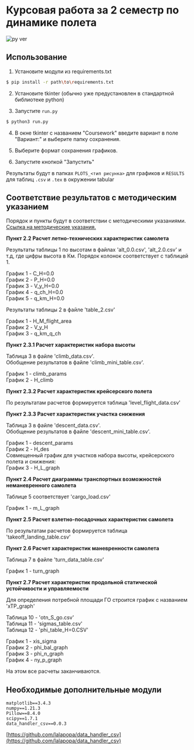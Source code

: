# Курсовая работа за 2 семестр по динамике полета

![py ver](https://img.shields.io/badge/Python-3.9%2B-blue)

## Использование

1. Установите модули из requirements.txt
```sh
$ pip install -r path\to\requirements.txt
```

2. Установите tkinter (обычно уже предустановлен в стандартной библиотеке python)

3. Запустите `run.py` 
```sh
$ python3 run.py
```

4. В окне tkinter с названием "Coursework" введите вариант в поле "Вариант:" и выберите папку сохранения.

5. Выберите формат сохранения графиков.

6. Запустите кнопкой "Запустить"

Результаты будут в папках `PLOTS_<тип рисунка>` для графиков и `RESULTS` для таблиц
`.csv` и `.tex` в окружении tabular 

## Соответствие результатов с методическим указанием

Порядок и пункты будут в соответствии с методическими указаниями. 
[Ссылка на методические указания.](https://drive.google.com/file/d/1V48qMrN_aGMbKYqRzMqnahf9Zn7Bb8yp/view?usp=sharing)   

**Пункт 2.2 Расчет летно-технических характеристик самолета**

Результаты таблицы 1 по высотам в файлах 'alt_0.0.csv', 'alt_2.0.csv' и т.д,
где цифры высота в Км. Порядок колонок соответствует с таблицей 1.

График 1 - C_H=0.0\
График 2 - P_H=0.0\
График 3 - V_y_H=0.0\
График 4 - q_ch_H=0.0\
График 5 - q_km_H=0.0

Результаты таблицы 2 в файле 'table_2.csv'

График 1 - H_M_flight_area\
График 2 - V_y_H\
График 3 - q_km_q_ch


**Пункт 2.3.1 Расчет характеристик набора высоты**

Таблица 3 в файле 'climb_data.csv'.\
Обобщение результатов в файле 'climb_mini_table.csv'.

График 1 - climb_params\
График 2 - H_climb

**Пункт 2.3.2 Расчет характеристик крейсерского полета**

По результатам расчетов формируется таблица 'level_flight_data.csv'

**Пункт 2.3.3 Расчет характеристик участка снижения**

Таблица 3 в файле 'descent_data.csv'.\
Обобщение результатов в файле 'descent_mini_table.csv'.

График 1 - descent_params\
График 2 - H_des\
Совмещенный график для участков набора высоты, крейсерского полета и снижения:\
График 3 - H_L_graph

**Пункт 2.4 Расчет диаграммы транспортных возможностей неманевренного самолета**

Таблице 5 соответствует 'cargo_load.csv'

График 1 - m_L_graph

**Пункт 2.5 Расчет взлетно-посадочных характеристик самолета**

По результатам расчетов формируется таблица 'takeoff_landing_table.csv'

**Пункт 2.6 Расчет характеристик маневренности самолета**

Таблица 7 в файле 'turn_data_table.csv'

График 1 - turn_graph

**Пункт 2.7 Расчет характеристик продольной статической устойчивости и управляемости**

Для определения потребной площади ГО строится график с названием 'xTP_graph'

Таблица 10 - 'otn_S_go.csv'\
Таблица 11 - 'sigmas_table.csv'\
Таблица 12 - 'phi_table_H=0.CSV'

График 1 - xis_sigma\
График 2 - phi_bal_graph\
График 3 - phi_n_graph\
График 4 - ny_p_graph

На этом все расчеты заканчиваются. 

## Необходимые дополнительные модули

	matplotlib==3.4.3
	numpy==1.21.3
	Pillow==8.4.0
	scipy==1.7.1
	data_handler_csv==0.0.3

[https://github.com/lalapopa/data_handler_csv](https://github.com/lalapopa/data_handler_csv)

